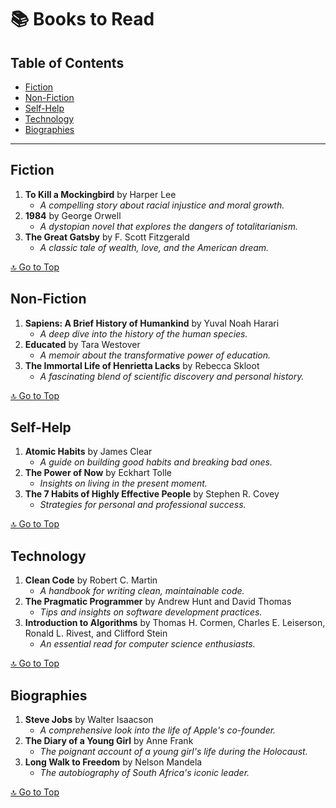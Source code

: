 # 📚 Books to Read

## Table of Contents
- [Fiction](#fiction)
- [Non-Fiction](#non-fiction)
- [Self-Help](#self-help)
- [Technology](#technology)
- [Biographies](#biographies)

---

## Fiction
1. **To Kill a Mockingbird** by Harper Lee
   - *A compelling story about racial injustice and moral growth.*
2. **1984** by George Orwell
   - *A dystopian novel that explores the dangers of totalitarianism.*
3. **The Great Gatsby** by F. Scott Fitzgerald
   - *A classic tale of wealth, love, and the American dream.*

[🔝 Go to Top](#-best-books-to-read)

## Non-Fiction
1. **Sapiens: A Brief History of Humankind** by Yuval Noah Harari
   - *A deep dive into the history of the human species.*
2. **Educated** by Tara Westover
   - *A memoir about the transformative power of education.*
3. **The Immortal Life of Henrietta Lacks** by Rebecca Skloot
   - *A fascinating blend of scientific discovery and personal history.*

[🔝 Go to Top](#-best-books-to-read)

## Self-Help
1. **Atomic Habits** by James Clear
   - *A guide on building good habits and breaking bad ones.*
2. **The Power of Now** by Eckhart Tolle
   - *Insights on living in the present moment.*
3. **The 7 Habits of Highly Effective People** by Stephen R. Covey
   - *Strategies for personal and professional success.*

[🔝 Go to Top](#-best-books-to-read)

## Technology
1. **Clean Code** by Robert C. Martin
   - *A handbook for writing clean, maintainable code.*
2. **The Pragmatic Programmer** by Andrew Hunt and David Thomas
   - *Tips and insights on software development practices.*
3. **Introduction to Algorithms** by Thomas H. Cormen, Charles E. Leiserson, Ronald L. Rivest, and Clifford Stein
   - *An essential read for computer science enthusiasts.*

[🔝 Go to Top](#-best-books-to-read)

## Biographies
1. **Steve Jobs** by Walter Isaacson
   - *A comprehensive look into the life of Apple's co-founder.*
2. **The Diary of a Young Girl** by Anne Frank
   - *The poignant account of a young girl's life during the Holocaust.*
3. **Long Walk to Freedom** by Nelson Mandela
   - *The autobiography of South Africa's iconic leader.*

[🔝 Go to Top](#-best-books-to-read)
